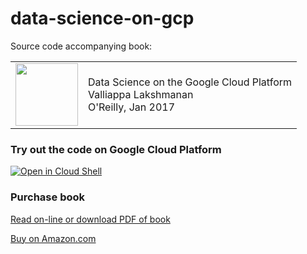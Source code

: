 # data-science-on-gcp

Source code accompanying book:

<table>
<tr>
  <td>
  <img src="https://images-na.ssl-images-amazon.com/images/I/51dgw%2BCYSOL._SX379_BO1,204,203,200_.jpg" height="100"/>
  </td>
  <td>
  Data Science on the Google Cloud Platform <br/>
  Valliappa Lakshmanan <br/>
  O'Reilly, Jan 2017
  </td>
</table>

### Try out the code on Google Cloud Platform
[![Open in Cloud Shell](http://gstatic.com/cloudssh/images/open-btn.png)](https://console.cloud.google.com/cloudshell/open/?git_repo=https://github.com/GoogleCloudPlatform/data-science-on-gcp.git)

### Purchase book
[Read on-line or download PDF of book](http://shop.oreilly.com/product/0636920057628.do)

[Buy on Amazon.com](https://www.amazon.com/Data-Science-Google-Cloud-Platform/dp/1491974567)
